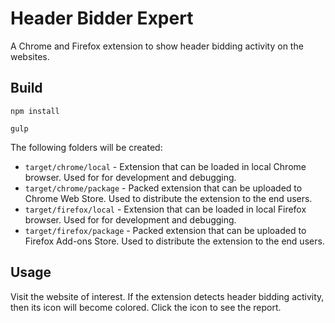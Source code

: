 # Header Bidder Expert

A Chrome and Firefox extension to show header bidding activity on the websites.

## Build

```
npm install

gulp
```

The following folders will be created:

- `target/chrome/local` - Extension that can be loaded in local Chrome browser. Used for for development and debugging.
- `target/chrome/package` - Packed extension that can be uploaded to Chrome Web Store. Used to distribute the extension to the end users.
- `target/firefox/local` - Extension that can be loaded in local Firefox browser. Used for for development and debugging.
- `target/firefox/package` - Packed extension that can be uploaded to Firefox Add-ons Store. Used to distribute the extension to the end users.

## Usage

Visit the website of interest. If the extension detects header bidding activity, then its icon will become colored. Click the icon to see the report.
